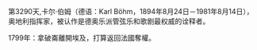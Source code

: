 第3290天,卡尔·伯姆（德语：Karl Böhm，1894年8月24日－1981年8月14日），奥地利指挥家，被认作是德奥乐派管弦乐和歌剧最权威的诠释者。
 
1799年：拿破崙離開埃及，打算返回法國奪權。
